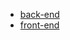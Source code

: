 - [back-end](https://mygitlab.quwancode.com/ShaneXan/api.psychological-counseling.com)
- [front-end](https://mygitlab.quwancode.com/JiaHui0216/www.psychological-counseling.com)